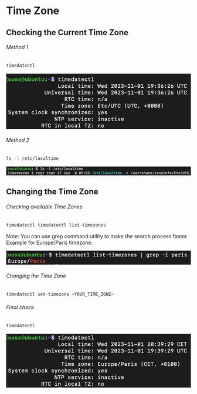 # Time Zone

## Checking the Current Time Zone

###### Method 1
```bash
timedatectl
```
![timedatectl](images/timedatectl_before.png)

###### Method 2
```bash
ls -l /etc/localtime
```
![ls -l /etc/localtime](images/etc_localtime.png)

## Changing the Time Zone

###### Checking available Time Zones
```bash
timedatectl timedatectl list-timezones
```

Note: You can use grep command utility to make the search process faster.   
Example for Europe/Paris timezone.

![ls -l /etc/localtime](images/grep_paris_timezone.png)

###### Changing the Time Zone
```bash
timedatectl set-timezone <YOUR_TIME_ZONE>
```

###### Final check
```bash
timedatectl
```
![timedatectl](images/timedatectl_after.png)